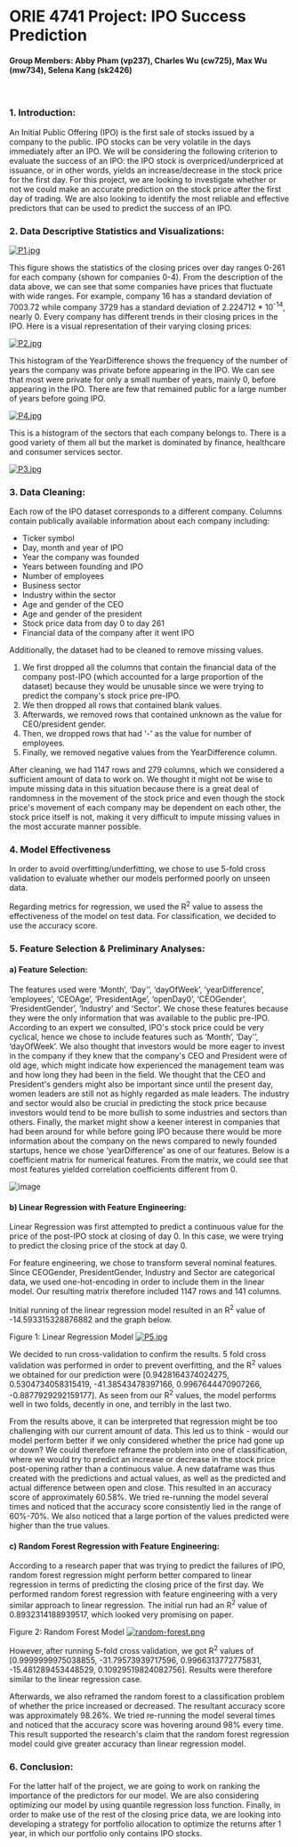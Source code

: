 # **ORIE 4741 Project: IPO Success Prediction**
#### Group Members: Abby Pham (vp237), Charles Wu (cw725), Max Wu (mw734), Selena Kang (sk2426) 
<br>

### **1. Introduction:**
An Initial Public Offering (IPO) is the first sale of stocks issued by a company to the public. IPO stocks can be very volatile in the days immediately after an IPO. We will be considering the following criterion to evaluate the success of an IPO: the IPO stock is overpriced/underpriced at issuance, or in other words, yields an increase/decrease in the stock price for the first day. For this project, we are looking to investigate whether or not we could make an accurate prediction on the stock price after the first day of trading. We are also looking to identify the most reliable and effective predictors that can be used to predict the success of an IPO.

### **2. Data Descriptive Statistics and Visualizations:**

[![P1.jpg](https://i.postimg.cc/GpCLnJyD/P1.jpg)](https://postimg.cc/FYT5jSGF)

This figure shows the statistics of the closing prices over day ranges 0-261 for each company (shown for companies 0-4). From the description of the data above, we can see that some companies have prices that fluctuate with wide ranges. For example, company 16 has a standard deviation of 7003.72 while company 3729 has a standard deviation of 2.224712 * 10<sup>-14</sup>, nearly 0. Every company has different trends in their closing prices in the IPO. Here is a visual representation of their varying closing prices:

[![P2.jpg](https://i.postimg.cc/3wYTc8sC/P2.jpg)](https://postimg.cc/yDQtJHYk)

This histogram of the YearDifference shows the frequency of the number of years the company was private before appearing in the IPO. We can see that most were private for only a small number of years, mainly 0, before appearing in the IPO. There are few that remained public for a large number of years before going IPO. 

[![P4.jpg](https://i.postimg.cc/Qxv55P2r/P4.jpg)](https://postimg.cc/7fMfrBPB)

This is a histogram of the sectors that each company belongs to. There is a good variety of them all but the market is dominated by finance, healthcare and consumer services sector.  

[![P3.jpg](https://i.postimg.cc/pr2Cw72S/P3.jpg)](https://postimg.cc/qh52n16c)

### **3. Data Cleaning:**

Each row of the IPO dataset corresponds to a different company. Columns contain publically available information about each company including: 
- Ticker symbol 
- Day, month and year of IPO 
- Year the company was founded 
- Years between founding and IPO
- Number of employees 
- Business sector 
- Industry within the sector 
- Age and gender of the CEO 
- Age and gender of the president
- Stock price data from day 0 to day 261
- Financial data of the company after it went IPO
<!-- list end-->
Additionally, the dataset had to be cleaned to remove missing values.
<ol> 
<li> We first dropped all the columns that contain the financial data of the company post-IPO (which accounted for a large proportion of the dataset) because they would be unusable since we were trying to predict the company's stock price pre-IPO.
<li> We then dropped all rows that contained blank values. </li>
<li> Afterwards, we removed rows that contained unknown as the value for CEO/president gender. </li>
<li> Then, we dropped rows that had '-' as the value for number of employees. </li>
<li> Finally, we removed negative values from the YearDifference column. </li>
</ol>

After cleaning, we had 1147 rows and 279 columns, which we considered a sufficient amount of data to work on. We thought it might not be wise to impute missing data in this situation because there is a great deal of randomness in the movement of the stock price and even though the stock price's movement of each company may be dependent on each other, the stock price itself is not, making it very difficult to impute missing values in the most accurate manner possible.     

### **4. Model Effectiveness**

In order to avoid overfitting/underfitting, we chose to use 5-fold cross validation to evaluate whether our models performed poorly on unseen data. 

Regarding metrics for regression, we used the R<sup>2</sup> value to assess the effectiveness of the model on test data. For classification, we decided to use the accuracy score.    

### **5. Feature Selection & Preliminary Analyses:**

#### a) Feature Selection:

The features used were ‘Month’, ‘Day'’, ‘dayOfWeek’, ‘yearDifference’, ‘employees’, ‘CEOAge’, ‘PresidentAge’, ‘openDay0’, ‘CEOGender’, ‘PresidentGender’, ‘Industry’ and ‘Sector’. We chose these features because they were the only information that was available to the public pre-IPO. According to an expert we consulted, IPO's stock price could be very cyclical, hence we chose to include features such as ‘Month’, ‘Day'’, ‘dayOfWeek’. We also thought that investors would be more eager to invest in the company if they knew that the company's CEO and President were of old age, which might indicate how experienced the management team was and how long they had been in the field. We thought that the CEO and President's genders might also be important since until the present day, women leaders are still not as highly regarded as male leaders. The industry and sector would also be crucial in predicting the stock price because investors would tend to be more bullish to some industries and sectors than others. Finally, the market might show a keener interest in companies that had been around for while before going IPO because there would be more information about the company on the news compared to newly founded startups, hence we chose ‘yearDifference’ as one of our features. Below is a coefficient matrix for numerical features. From the matrix, we could see that most features yielded correlation coefficients different from 0.

![image](https://imagizer.imageshack.com/img922/9291/PnpnCC.jpg) 

#### b) Linear Regression with Feature Engineering:

Linear Regression was first attempted to predict a continuous value for the price of the post-IPO stock at closing of day 0. In this case, we were trying to predict the closing price of the stock at day 0. 

For feature engineering, we chose to transform several nominal features. Since CEOGender, PresidentGender, Industry and Sector are categorical data, we used one-hot-encoding in order to include them in the linear model. Our resulting matrix therefore included 1147 rows and 141 columns.

Initial running of the linear regression model resulted in an R<sup>2</sup> value of -14.593315328876882 and the graph below.

Figure 1: Linear Regression Model
[![P5.jpg](https://i.postimg.cc/Jz5TMM94/P5.jpg)](https://postimg.cc/w135k8qS)

We decided to run cross-validation to confirm the results. 5 fold cross validation was performed in order to prevent overfitting, and the R<sup>2</sup> values we obtained for our prediction were [0.9428164374024275, 0.5304734058315419, -41.38543478397166, 0.9967644470907266, -0.8877929292159177]. As seen from our R<sup>2</sup> values, the model performs well in two folds, decently in one, and terribly in the last two. 

From the results above, it can be interpreted that regression might be too challenging with our current amount of data. This led us to think - would our model perform better if we only considered whether the price had gone up or down? We could therefore reframe the problem into one of classification, where we would try to predict an increase or decrease in the stock price post-opening rather than a continuous value. A new dataframe was thus created with the predictions and actual values, as well as the predicted and actual difference between open and close. This resulted in an accuracy score of approximately 60.58%. We tried re-running the model several times and noticed that the accuracy score consistently lied in the range of 60%-70%. We also noticed that a large portion of the values predicted were higher than the true values.

#### c) Random Forest Regression with Feature Engineering:

According to a research paper that was trying to predict the failures of IPO, random forest regression might perform better compared to linear regression in terms of predicting the closing price of the first day. We performed random forest regression with feature engineering with a very similar approach to linear regression. The initial run had an R<sup>2</sup> value of 0.8932314188939517, which looked very promising on paper. 

Figure 2: Random Forest Model
[![random-forest.png](https://i.postimg.cc/rFQCCHBX/random-forest.png)](https://postimg.cc/w7Rm9wx0)

However, after running 5-fold cross validation, we got R<sup>2</sup> values of [0.9999999975038855, -31.79573939717596, 0.9966313772775831, -15.481289453448529,  0.10929519824082756]. Results were therefore similar to the linear regression case. 

Afterwards, we also reframed the random forest to a classification problem of whether the price increased or decreased. The resultant accuracy score was approximately 98.26%. We tried re-running the model several times and noticed that the accuracy score was hovering around 98% every time. This result supported the research's claim that the random forest regression model could give greater accuracy than linear regression model.

### **6. Conclusion:**
For the latter half of the project, we are going to work on ranking the importance of the predictors for our model. We are also considering optimizing our model by using quantile regression loss function. Finally, in order to make use of the rest of the closing price data, we are looking into developing a strategy for portfolio allocation to optimize the returns after 1 year, in which our portfolio only contains IPO stocks. 
